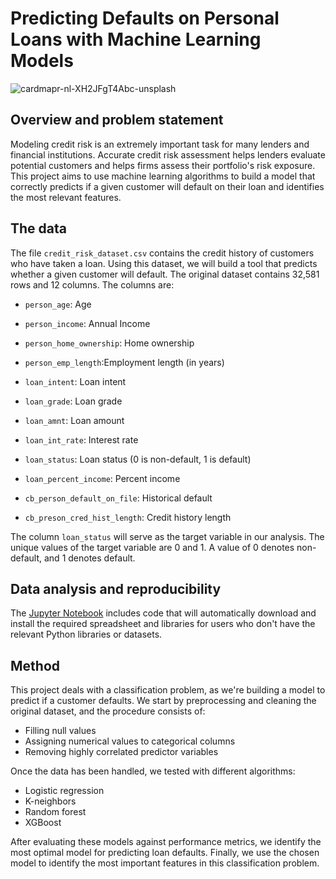 # Predicting Defaults on Personal Loans with Machine Learning Models
![cardmapr-nl-XH2JFgT4Abc-unsplash](https://github.com/keziasetokusumo/credit_risk_modeling_project/assets/111642763/938a16c0-5990-40d9-ad40-cb9e3bc4caa6)

## Overview and problem statement
Modeling credit risk is an extremely important task for many lenders and financial institutions. Accurate credit risk assessment helps lenders evaluate potential customers and helps firms assess their portfolio's risk exposure. This project aims to use machine learning algorithms to build a model that correctly predicts if a given customer will default on their loan and identifies the most relevant features.

## The data
The file `credit_risk_dataset.csv` contains the credit history of customers who have taken a loan. Using this dataset, we will build a tool that predicts whether a given customer will default. The original dataset contains 32,581 rows and 12 columns. The columns are:
* `person_age`: Age

* `person_income`: Annual Income

* `person_home_ownership`: Home ownership

* `person_emp_length`:Employment length (in years)

* `loan_intent`: Loan intent

* `loan_grade`: Loan grade

* `loan_amnt`: Loan amount

* `loan_int_rate`: Interest rate

* `loan_status`: Loan status (0 is non-default, 1 is default)

* `loan_percent_income`: Percent income

* `cb_person_default_on_file`: Historical default

* `cb_preson_cred_hist_length`:	Credit history length

The column `loan_status` will serve as the target variable in our analysis. The unique values of the target variable are 0 and 1. A value of 0 denotes non-default, and 1 denotes default.

## Data analysis and reproducibility
The [Jupyter Notebook](https://github.com/keziasetokusumo/credit_risk_modeling_project/blob/main/credit-analysis.ipynb) includes code that will automatically download and install the required spreadsheet and libraries for users who don't have the relevant Python libraries or datasets.

## Method
This project deals with a classification problem, as we're building a model to predict if a customer defaults. We start by preprocessing and cleaning the original dataset, and the procedure consists of:

* Filling null values
* Assigning numerical values to categorical columns
* Removing highly correlated predictor variables
  
Once the data has been handled, we tested with different algorithms:
* Logistic regression
* K-neighbors
* Random forest
* XGBoost
  
After evaluating these models against performance metrics, we identify the most optimal model for predicting loan defaults. Finally, we use the chosen model to identify the most important features in this classification problem.


